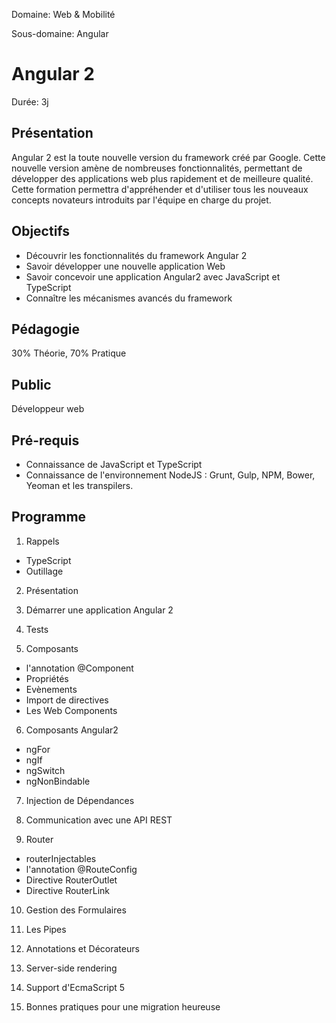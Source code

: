 Domaine: Web & Mobilité

Sous-domaine: Angular

# Angular 2

Durée: 3j

## Présentation

Angular 2 est la toute nouvelle version du framework créé par Google. Cette nouvelle version amène de nombreuses fonctionnalités, permettant de développer des applications web plus rapidement et de meilleure qualité. Cette formation permettra d'appréhender et d'utiliser tous les nouveaux concepts novateurs introduits par l'équipe en charge du projet.

## Objectifs

- Découvrir les fonctionnalités du framework Angular 2
- Savoir développer une nouvelle application Web
- Savoir concevoir une application Angular2 avec JavaScript et TypeScript
- Connaître les mécanismes avancés du framework


## Pédagogie

30% Théorie, 70% Pratique

## Public

Développeur web

## Pré-requis

- Connaissance de JavaScript et TypeScript
- Connaissance de l'environnement NodeJS : Grunt, Gulp, NPM, Bower, Yeoman et les transpilers.

## Programme

1. Rappels
  - TypeScript
  - Outillage

2. Présentation

3. Démarrer une application Angular 2

4. Tests

5. Composants
  - l'annotation @Component
  - Propriétés
  - Evènements
  - Import de directives
  - Les Web Components

6. Composants Angular2
  - ngFor
  - ngIf
  - ngSwitch
  - ngNonBindable

7. Injection de Dépendances

8. Communication avec une API REST

9. Router
  - routerInjectables
  - l'annotation @RouteConfig
  - Directive RouterOutlet
  - Directive RouterLink

10. Gestion des Formulaires

11. Les Pipes

12. Annotations et Décorateurs

13. Server-side rendering

14. Support d'EcmaScript 5

15. Bonnes pratiques pour une migration heureuse
